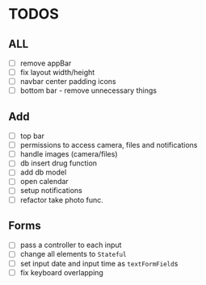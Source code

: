 # TODOS

## ALL

- [ ] remove appBar
- [ ] fix layout width/height
- [ ] navbar center padding icons
- [ ] bottom bar - remove unnecessary things

## Add

- [ ] top bar
- [ ] permissions to access camera, files and notifications
- [ ] handle images (camera/files)
- [ ] db insert drug function
- [ ] add db model
- [ ] open calendar
- [ ] setup notifications
- [ ] refactor take photo func.

## Forms

- [ ] pass a controller to each input
- [ ] change all elements to `Stateful`
- [ ] set input date and input time as `textFormField`s
- [ ] fix keyboard overlapping
